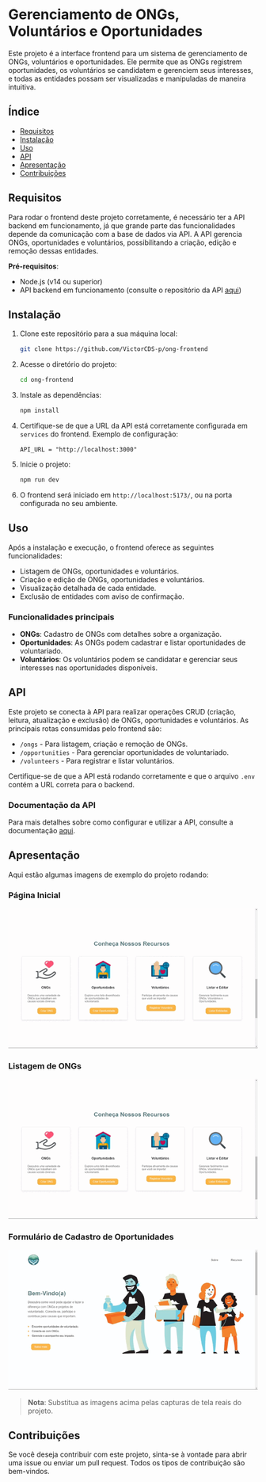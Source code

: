 # Gerenciamento de ONGs, Voluntários e Oportunidades

Este projeto é a interface frontend para um sistema de gerenciamento de ONGs, voluntários e oportunidades. Ele permite que as ONGs registrem oportunidades, os voluntários se candidatem e gerenciem seus interesses, e todas as entidades possam ser visualizadas e manipuladas de maneira intuitiva.

## Índice

- [Requisitos](#requisitos)
- [Instalação](#instalação)
- [Uso](#uso)
- [API](#api)
- [Apresentação](#apresentação)
- [Contribuições](#contribuições)

## Requisitos

Para rodar o frontend deste projeto corretamente, é necessário ter a API backend em funcionamento, já que grande parte das funcionalidades depende da comunicação com a base de dados via API. A API gerencia ONGs, oportunidades e voluntários, possibilitando a criação, edição e remoção dessas entidades.

**Pré-requisitos**:
- Node.js (v14 ou superior)
- API backend em funcionamento (consulte o repositório da API [aqui](https://github.com/VictorCDS-p/ong-api))
  
## Instalação

1. Clone este repositório para a sua máquina local:
   ```bash
   git clone https://github.com/VictorCDS-p/ong-frontend
   ```

2. Acesse o diretório do projeto:
   ```bash
   cd ong-frontend
   ```

3. Instale as dependências:
   ```bash
   npm install
   ```

4. Certifique-se de que a URL da API está corretamente configurada em `services` do frontend. Exemplo de configuração:
   ```
   API_URL = "http://localhost:3000"
   ```

5. Inicie o projeto:
   ```bash
   npm run dev
   ```

6. O frontend será iniciado em `http://localhost:5173/`, ou na porta configurada no seu ambiente.

## Uso

Após a instalação e execução, o frontend oferece as seguintes funcionalidades:

- Listagem de ONGs, oportunidades e voluntários.
- Criação e edição de ONGs, oportunidades e voluntários.
- Visualização detalhada de cada entidade.
- Exclusão de entidades com aviso de confirmação.

### Funcionalidades principais

- **ONGs**: Cadastro de ONGs com detalhes sobre a organização.
- **Oportunidades**: As ONGs podem cadastrar e listar oportunidades de voluntariado.
- **Voluntários**: Os voluntários podem se candidatar e gerenciar seus interesses nas oportunidades disponíveis.

## API

Este projeto se conecta à API para realizar operações CRUD (criação, leitura, atualização e exclusão) de ONGs, oportunidades e voluntários. As principais rotas consumidas pelo frontend são:

- `/ongs` - Para listagem, criação e remoção de ONGs.
- `/opportunities` - Para gerenciar oportunidades de voluntariado.
- `/volunteers` - Para registrar e listar voluntários.

Certifique-se de que a API está rodando corretamente e que o arquivo `.env` contém a URL correta para o backend.

### Documentação da API

Para mais detalhes sobre como configurar e utilizar a API, consulte a documentação [aqui](https://github.com/VictorCDS-p/ong-api).

## Apresentação

Aqui estão algumas imagens de exemplo do projeto rodando:

### Página Inicial
![Página Inicial](./src/assets/apresentacao1.gif)

### Listagem de ONGs
![Listagem de ONGs](./src/assets/apresentacao2.gif)

### Formulário de Cadastro de Oportunidades
![Cadastro de Oportunidades](./src/assets/apresentacao3.gif)

> **Nota**: Substitua as imagens acima pelas capturas de tela reais do projeto.

## Contribuições

Se você deseja contribuir com este projeto, sinta-se à vontade para abrir uma issue ou enviar um pull request. Todos os tipos de contribuição são bem-vindos.
